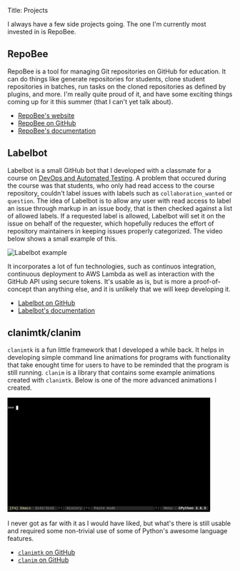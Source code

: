 Title: Projects

I always have a few side projects going. The one I'm currently most invested in
is RepoBee.

## RepoBee
RepoBee is a tool for managing Git repositories on GitHub for education. It can
do things like generate repositories for students, clone student repositories
in batches, run tasks on the cloned repositories as defined by plugins, and
more. I'm really quite proud of it, and have some exciting things coming up for
it this summer (that I can't yet talk about).

* [RepoBee's website](https://repobee.org)
* [RepoBee on GitHub](https://github.com/repobee/repobee)
* [RepoBee's documentation](https://repobee.readthedocs.io)

## Labelbot
Labelbot is a small GitHub bot that I developed with a classmate for a course
on [DevOps and Automated Testing](https://github.com/kth/devops-course). A
problem that occured during the course was that students, who only had read
access to the course repository, couldn't label issues with labels such as
`collaboration_wanted` or `question`. The idea of Labelbot is to allow any user
with read access to label an issue through markup in an issue body, that is
then checked against a list of allowed labels. If a requested label is allowed,
Labelbot will set it on the issue on behalf of the requester, which hopefully
reduces the effort of repository maintainers in keeping issues properly
categorized. The video below shows a small example of this.

<img alt="Labelbot example" src="https://raw.githubusercontent.com/slarse/labelbot/master/images/labeling.gif" width="90%">

It incorporates a lot of fun technologies, such as continuos integration, 
continuous deployment to AWS Lambda as well as interaction with the GitHub API
using secure tokens. It's usable as is, but is more a proof-of-concept than
anything else, and it is unlikely that we will keep developing it.

* [Labelbot on GitHub](https://github.com/slarse/labelbot)
* [Labelbot's documentation](https://labelbot.readthedocs.io)

## clanimtk/clanim
`clanimtk` is a fun little framework that I developed a while back. It helps in
developing simple command line animations for programs with functionality that
take enought time for users to have to be reminded that the program is still
running. `clanim` is a library that contains some example animations created
with `clanimtk`. Below is one of the more advanced animations I created.

<img alt="clanimtk example" src="https://raw.githubusercontent.com/slarse/clanimtk/master/docs/images/hello_world.gif" width="90%">

I never got as far with it as I would have liked, but what's there is still
usable and required some non-trivial use of some of Python's awesome language
features.

* [`clanimtk` on GitHub](https://github.com/slarse/clanimtk)
* [`clanim` on GitHub](https://github.com/slarse/clanim)
